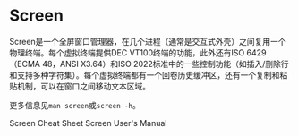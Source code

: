 # Screen

Screen是一个全屏窗口管理器，在几个进程（通常是交互式外壳）之间复用一个物理终端。每个虚拟终端提供DEC VT100终端的功能，此外还有ISO 6429（ECMA 48，ANSI X3.64）和ISO 2022标准中的一些控制功能（如插入/删除行和支持多种字符集）。每个虚拟终端都有一个回卷历史缓冲区，还有一个复制和粘贴机制，可以在窗口之间移动文本区域。

更多信息见`man screen`或`screen -h`。

<BadgeLink badgeText='Read' colorScheme='yellow' href='https://kapeli.com/cheat_sheets/screen.docset/Contents/Resources/Documents/index'>Screen Cheat Sheet</BadgeLink>
<BadgeLink badgeText='Read' colorScheme='yellow' href='https://www.gnu.org/software/screen/manual/screen.html'>Screen User's Manual</BadgeLink>
